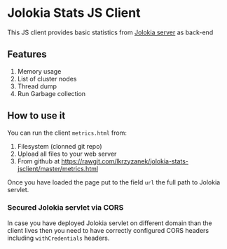 # Jolokia Stats JS Client

This JS client provides basic statistics from [Jolokia server](https://jolokia.org/) as back-end

## Features

1. Memory usage
2. List of cluster nodes
3. Thread dump
4. Run Garbage collection

## How to use it

You can run the client `metrics.html` from:

1. Filesystem (clonned git repo)
2. Upload all files to your web server
3. From github at https://rawgit.com/lkrzyzanek/jolokia-stats-jsclient/master/metrics.html

Once you have loaded the page put to the field `url` the full path to Jolokia servlet.

### Secured Jolokia servlet via CORS

In case you have deployed Jolokia servlet on different domain than the client lives then
you need to have correctly configured CORS headers including `withCredentials` headers.
